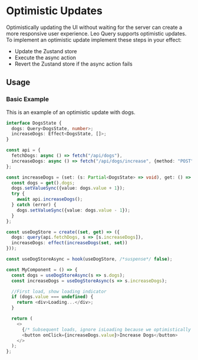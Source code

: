 # Optimistic Updates

Optimistically updating the UI without waiting for the server can create a more responsive user experience. Leo Query supports optimistic updates. To implement an optimistic update implement these steps in your effect:

- Update the Zustand store
- Execute the async action
- Revert the Zustand store if the async action fails

## Usage

### Basic Example

This is an example of an optimistic update with dogs.

```typescript
interface DogsState {
  dogs: Query<DogsState, number>;
  increaseDogs: Effect<DogsState, []>;
}

const api = {
  fetchDogs: async () => fetch("/api/dogs"),
  increaseDogs: async () => fetch("/api/dogs/increase", {method: "POST"}),
};

const increaseDogs = (set: (s: Partial<DogsState> => void), get: () => DogsState) => async () => {
  const dogs = get().dogs;
  dogs.setValueSync({value: dogs.value + 1});
  try {
    await api.increaseDogs();
  } catch (error) {
    dogs.setValueSync({value: dogs.value - 1});
  }
};

const useDogStore = create((set, get) => ({
  dogs: query(api.fetchDogs, s => [s.increaseDogs]),
  increaseDogs: effect(increaseDogs(set, set))
}));

const useDogStoreAsync = hook(useDogStore, /*suspense*/ false);

const MyComponent = () => {
  const dogs = useDogStoreAsync(s => s.dogs);
  const increaseDogs = useDogStoreAsync(s => s.increaseDogs);

  //First load, show loading indicator
  if (dogs.value === undefined) {
    return <div>Loading...</div>;
  }

  return (
    <>
      {/* Subsequent loads, ignore isLoading because we optimistically updated the value. */}
      <button onClick={increaseDogs.value}>Increase Dogs</button>
    </>
  );
};
```

